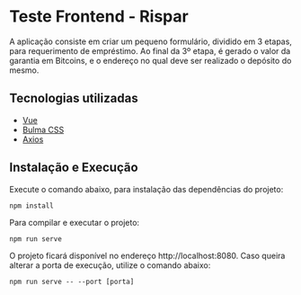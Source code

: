 # Teste Frontend - Rispar

A aplicação consiste em criar um pequeno formulário, dividido em 3 etapas, para requerimento de empréstimo. 
Ao final da 3º etapa, é gerado o valor da garantia em Bitcoins, e o endereço no qual deve ser realizado o depósito do mesmo.

## Tecnologias utilizadas
- [Vue](https://vuejs.org/)
- [Bulma CSS](https://bulma.io/)
- [Axios](https://github.com/axios/axios)

## Instalação e Execução
Execute o comando abaixo, para instalação das dependências do projeto:
```
npm install
```

Para compilar e executar o projeto:
```
npm run serve
```

O projeto ficará disponível no endereço http://localhost:8080. Caso queira alterar a porta de execução, utilize o comando abaixo:
```
npm run serve -- --port [porta]
```
